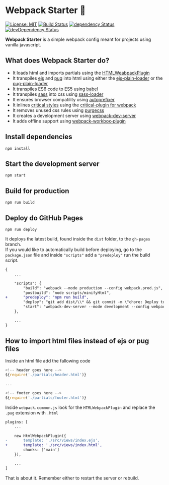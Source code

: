 # Webpack Starter 🚀
[![License: MIT](https://img.shields.io/badge/License-MIT-blue.svg)](https://github.com/ThisNameWasTaken/webpack-starter/blob/master/LICENSE)
[![Build Status](https://travis-ci.org/ThisNameWasTaken/webpack-starter.svg?branch=master)](https://travis-ci.org/ThisNameWasTaken/webpack-starter)
[![dependency Status](https://david-dm.org/ThisNameWasTaken/webpack-starter/status.svg)](https://david-dm.org/ThisNameWasTaken/webpack-starter#info=dependencies)
[![devDependency Status](https://david-dm.org/ThisNameWasTaken/webpack-starter/dev-status.svg)](https://david-dm.org/ThisNameWasTaken/webpack-starter#info=devDependencies)

**Webpack Starter** is a simple webpack config meant for projects using vanilla javascript.

## What does Webpack Starter do?

* It loads html and imports partials using the [HTMLWeabpackPlugin](https://webpack.js.org/plugins/html-webpack-plugin/)
* It transpiles [ejs](http://ejs.co/) and [pug](https://pugjs.org/api/getting-started.html) into html using either the [ejs-plain-loader](https://www.npmjs.com/package/ejs-plain-loader) or the [pug-plain-loader](https://www.npmjs.com/package/pug-plain-loader)
* It transpiles ES6 code to ES5 using [babel](http://babeljs.io/docs/setup/#installation)
* It transpiles [sass](https://sass-lang.com/guide) into css using [sass-loader](https://www.npmjs.com/package/sass-loader)
* It ensures browser compatility using [autoprefixer](https://www.npmjs.com/package/autoprefixer)
* It inlines [critical styles](https://developers.google.com/web/fundamentals/performance/critical-rendering-path/) using the [critical-plugin for webpack](https://www.npmjs.com/package/critical-plugin)
* It removes unused css rules using [purgecss](https://www.npmjs.com/package/purgecss-webpack-plugin)
* It creates a development server using [webpack-dev-server](https://www.npmjs.com/package/webpack-dev-server)
* It adds offline support using [webpack-workbox-plugin](https://developers.google.com/web/tools/workbox/modules/workbox-webpack-plugin)

## Install dependencies

```
npm install
```

## Start the development server

```
npm start
```

## Build for production

```
npm run build
```

## Deploy do GitHub Pages
```
npm run deploy
```
It deploys the latest build, found inside the `dist` folder, to the `gh-pages` branch.<br>
If you would like to automatically build before deploying, go to the `package.json` file and inside `"scripts"` add a `"predeploy"` run the build script.

```diff
{
    ...

    "scripts": {
        "build": "webpack --mode production --config webpack.prod.js",
        "postbuild": "node scripts/minifyHtml",
+       "predeploy": "npm run build",
        "deploy": "git add dist/\\* && git commit -m \"chore: Deploy to gh pages\" && git subtree split --prefix dist -b gh-pages && git push --force origin gh-pages && git branch -D gh-pages && git reset HEAD~",
        "start": "webpack-dev-server --mode development --config webpack.dev.js"
    },

    ...
}
```

## How to import html files instead of ejs or pug files
Inside an html file add the fallowing code

```js
<!-- header goes here -->
${require('./partials/header.html')}

...

<!-- footer goes here -->
${require('./partials/footer.html')}
```

Inside `webpack.common.js` look for the `HTMLWebpackPlugin` and replace the `.pug` extension with `.html`

```diff
plugins: [
    ...

    new HtmlWebpackPlugin({
-       template: './src/views/index.ejs',
+       template: './src/views/index.html',
        chunks: ['main']
    }),

    ...
]
```

That is about it. Remember either to restart the server or rebuild.